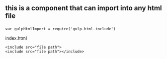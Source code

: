 ## this is a component that can import into any html file
###
```
var gulpHtmlImport = require('gulp-html-include')

```
index.html
~~~
<include src="file path">
<include src="file path"></include>